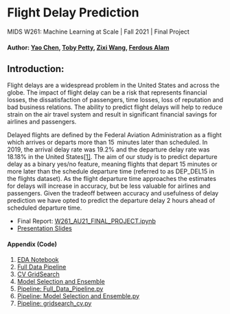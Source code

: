 # Flight Delay Prediction
MIDS W261: Machine Learning at Scale | Fall 2021 | Final Project
#### Author: [Yao Chen](https://github.com/yaoc16), [Toby Petty](https://github.com/toby-p), [Zixi Wang](https://github.com/zwang-MIDS), [Ferdous Alam](https://github.com/F-Alam)


## Introduction:

Flight delays are a widespread problem in the United States and across the globe. The impact of flight delay can be a risk that represents financial losses, the dissatisfaction of passengers, time losses, loss of reputation and bad business relations. The ability to predict flight delays will help to reduce strain on the air travel system and result in significant financial savings for airlines and passengers.

Delayed flights are defined by the Federal Aviation Administration as a flight which arrives or departs more than 15  minutes later than scheduled. In 2019, the arrival delay rate was 19.2% and the departure delay rate was 18.18% in the United States[[1]](https://data.worldbank.org/indicator/IS.AIR.PSGR). The aim of our study is to predict departure delay as a binary yes/no feature, meaning flights that depart 15 minutes or more later than the schedule departure time (referred to as DEP_DEL15 in the flights dataset). As the flight departure time approaches the estimates for delays will increase in accuracy, but be less valuable for airlines and passengers. Given the tradeoff between accuracy and usefulness of delay prediction we have opted to predict the departure delay 2 hours ahead of scheduled departure time.


-  Final Report: [W261_AU21_FINAL_PROJECT.ipynb](https://github.com/yaoc16/Machine-Learning-at-Scale-W261-Final-Project/blob/main/W261_AU21_FINAL_PROJECT.ipynb)
-  [Presentation Slides](https://github.com/yaoc16/Machine-Learning-at-Scale-W261-Final-Project/blob/main/Flight%20Delay%20Prediction%20-%20Presentation%20Slides.pdf)



#### Appendix (Code)
1. [EDA Notebook](https://github.com/yaoc16/Machine-Learning-at-Scale-W261-Final-Project/blob/main/EDA%20-%20Full%20Dataset.ipynb)
2. [Full Data Pipeline](https://github.com/yaoc16/Machine-Learning-at-Scale-W261-Final-Project/blob/main/Full%20Data%20Pipeline.ipynb)
3. [CV GridSearch](https://github.com/yaoc16/Machine-Learning-at-Scale-W261-Final-Project/blob/main/CV%20Gridsearch.ipynb)
4. [Model Selection and Ensemble](https://github.com/yaoc16/Machine-Learning-at-Scale-W261-Final-Project/blob/main/Model%20Selection%20and%20Ensemble.ipynb)
5. [Pipeline: Full_Data_Pipeline.py](https://github.com/yaoc16/Machine-Learning-at-Scale-W261-Final-Project/blob/main/Full%20Data%20Pipeline.py)
6. [Pipeline: Model Selection and Ensemble.py](https://github.com/yaoc16/Machine-Learning-at-Scale-W261-Final-Project/blob/main/Model%20Selection%20and%20Ensemble.py)
7. [Pipeline: gridsearch_cv.py](https://github.com/yaoc16/Machine-Learning-at-Scale-W261-Final-Project/blob/main/CV%20Gridsearch.py)
